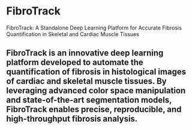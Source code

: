

# FibroTrack
FibroTrack: A Standalone Deep Learning Platform for Accurate Fibrosis Quantification in Skeletal and Cardiac Muscle Tissues

## FibroTrack is an innovative deep learning platform developed to automate the quantification of fibrosis in histological images of cardiac and skeletal muscle tissues. By leveraging advanced color space manipulation and state-of-the-art segmentation models, FibroTrack enables precise, reproducible, and high-throughput fibrosis analysis.

